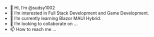 - 👋 Hi, I’m @sudsy1002
- 👀 I’m interested in Full Stack Development and Game Development.
- 🌱 I’m currently learning Blazor MAUI Hybrid.
- 💞️ I’m looking to collaborate on ...
- 📫 How to reach me ...

<!---
sudsy1002/sudsy1002 is a ✨ special ✨ repository because its `README.md` (this file) appears on your GitHub profile.
You can click the Preview link to take a look at your changes.
--->
